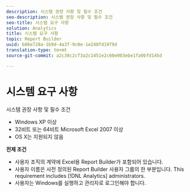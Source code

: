 ```yaml
---
description: 시스템 권장 사항 및 필수 조건
seo-description: 시스템 권장 사항 및 필수 조건
seo-title: 시스템 요구 사항
solution: Analytics
title: 시스템 요구 사항
topic: Report Builder
uuid: b86e728a-1b9d-4a3f-9c0e-1e248fd1979d
translation-type: tm+mt
source-git-commit: a2c38c2cf3a2c1451e2c60e003ebe1fa9bfd145d

---
```



# 시스템 요구 사항

시스템 권장 사항 및 필수 조건

* Windows XP 이상
* 32비트 또는 64비트 Microsoft Excel 2007 이상
* OS X는 지원되지 않음

**전제 조건**

* 사용자 조직의 계약에 Excel용 Report Builder가 포함되어 있습니다.
* 사용자 이름은 사전 정의된 Report Builder 사용자 그룹의 한 부분입니다. This requirement includes [!DNL Analytics] administrators.
* 사용자는 Windows를 실행하고 관리자로 로그인해야 합니다.

